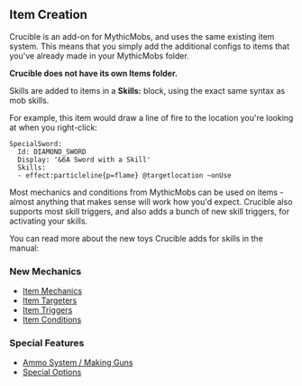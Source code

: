 Item Creation
-------------
Crucible is an add-on for MythicMobs, and uses the same existing item system. This means that you simply add the additional configs to items that you've already made in your MythicMobs folder.

**Crucible does not have its own Items folder.**

Skills are added to items in a **Skills:** block, using the exact same syntax as mob skills.

For example, this item would draw a line of fire to the location you're looking at when you right-click:
```
SpecialSword:
  Id: DIAMOND_SWORD
  Display: '&6A Sword with a Skill'
  Skills:
  - effect:particleline{p=flame} @targetlocation ~onUse
```
Most mechanics and conditions from MythicMobs can be used on items - almost anything that makes sense will work how you'd expect. Crucible also supports most skill triggers, and also adds a bunch of new skill triggers, for activating your skills.

You can read more about the new toys Crucible adds for skills in the manual:

### New Mechanics
  * [Item Mechanics](Skills/Mechanics)
  * [Item Targeters](Skills/Targeters)
  * [Item Triggers](Skills/Triggers)
  * [Item Conditions](Skills/Conditions)
### Special Features
  * [Ammo System / Making Guns](Ammo)
  * [Special Options](Options)